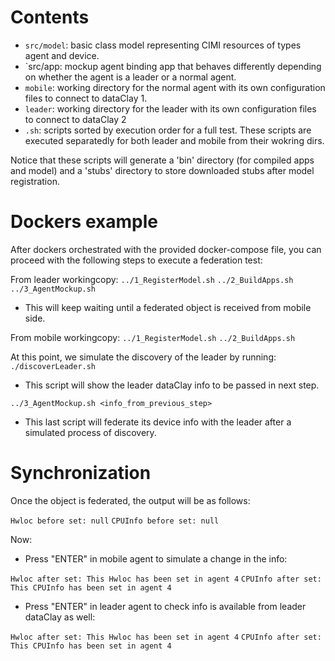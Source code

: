 Contents
========

- `src/model`: basic class model representing CIMI resources of types agent and device.
- `src/app: mockup agent binding app that behaves differently depending on whether the agent is a leader or a normal agent.
- `mobile`: working directory for the normal agent with its own configuration files to connect to dataClay 1.
- `leader`: working directory for the leader with its own configuration files to connect to dataClay 2
- `.sh`: scripts sorted by execution order for a full test. These scripts are executed separatedly for both leader and mobile from their wokring dirs.

Notice that these scripts will generate a 'bin' directory (for compiled apps and model) 
and a 'stubs' directory to store downloaded stubs after model registration.

Dockers example
===============

After dockers orchestrated with the provided docker-compose file, 
you can proceed with the following steps to execute a federation test:

From leader workingcopy:
`../1_RegisterModel.sh`
`../2_BuildApps.sh`
`../3_AgentMockup.sh`
- This will keep waiting until a federated object is received from mobile side.

From mobile workingcopy:
`../1_RegisterModel.sh`
`../2_BuildApps.sh`

At this point, we simulate the discovery of the leader by running:
`./discoverLeader.sh`
- This script will show the leader dataClay info to be passed in next step.

`../3_AgentMockup.sh <info_from_previous_step>`
- This last script will federate its device info with the leader after a simulated process of discovery.

Synchronization
===============

Once the object is federated, the output will be as follows:

`Hwloc before set: null`
`CPUInfo before set: null`

Now:
- Press "ENTER" in mobile agent to simulate a change in the info:

`Hwloc after set: This Hwloc has been set in agent 4`
`CPUInfo after set: This CPUInfo has been set in agent 4`

- Press "ENTER" in leader agent to check info is available from leader dataClay as well:

`Hwloc after set: This Hwloc has been set in agent 4`
`CPUInfo after set: This CPUInfo has been set in agent 4`
